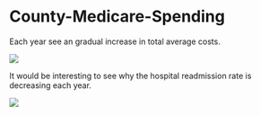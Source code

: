 # County-Medicare-Spending


Each year see an gradual increase in total average costs.

![](output_23_0.png)

It would be interesting to see why the hospital readmission rate is decreasing each year.

![](output_27_0.png)
